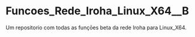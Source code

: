 # Funcoes_Rede_Iroha_Linux_X64__B
Um repositorio com todas as funçōes beta da rede Iroha para Linux_X64. 
